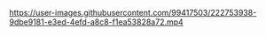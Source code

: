 


https://user-images.githubusercontent.com/99417503/222753938-9dbe9181-e3ed-4efd-a8c8-f1ea53828a72.mp4

